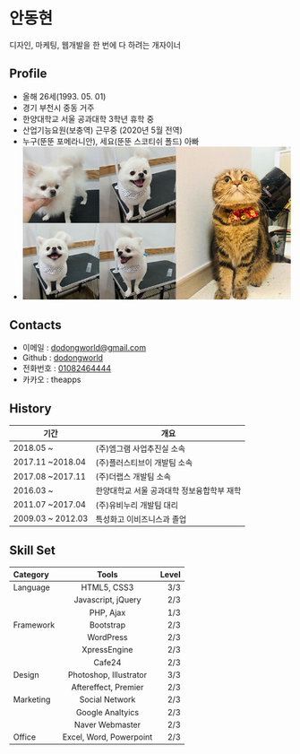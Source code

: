 
# 안동현
디자인, 마케팅, 웹개발을 한 번에 다 하려는 개자이너

## Profile

- 올해 26세(1993. 05. 01)
- 경기 부천시 중동 거주
- 한양대학교 서울 공과대학 3학년 휴학 중
- 산업기능요원(보충역) 근무중 (2020년 5월 전역)
- 누구(뚠뚠 포메라니안), 세요(뚠뚠 스코티쉬 폴드) 아빠
- ![WhoRU](/WhoRU.jpg)

## Contacts

- 이메일 : [dodongworld@gmail.com](mailto:dodongworld@gmail.com)
- Github : [dodongworld](https://github.com/dodongworld)
- 전화번호 : [01082464444](tel:01082464444)
- 카카오 : theapps

## History

기간 | 개요
--------- | ---------
2018.05 ~ | (주)엠그램 사업추진실 소속
2017.11 ~2018.04 | (주)플러스티브이 개발팀 소속
2017.08 ~2017.11 | (주)더랩스 개발팀 소속
2016.03 ~ | 한양대학교 서울 공과대학 정보융합학부 재학
2011.07 ~2017.04 | (주)유비누리 개발팀 대리
2009.03 ~ 2012.03 | 특성화고 이비즈니스과 졸업

## Skill Set

| Category | Tools | Level |
| :-------- | :--------: | --------: |
| Language | HTML5, CSS3 | 3/3 |
|  | Javascript, jQuery | 2/3 |
|  | PHP, Ajax | 1/3 |
| Framework | Bootstrap | 2/3 |
|  | WordPress | 2/3 |
|  | XpressEngine | 2/3 |
|  | Cafe24 | 2/3 |
| Design | Photoshop, Illustrator | 3/3 |
|  | Aftereffect, Premier | 2/3 |
| Marketing | Social Network | 2/3 |
|  | Google Analtyics | 2/3 |
|  | Naver Webmaster | 2/3 |
| Office | Excel, Word, Powerpoint | 2/3 |
